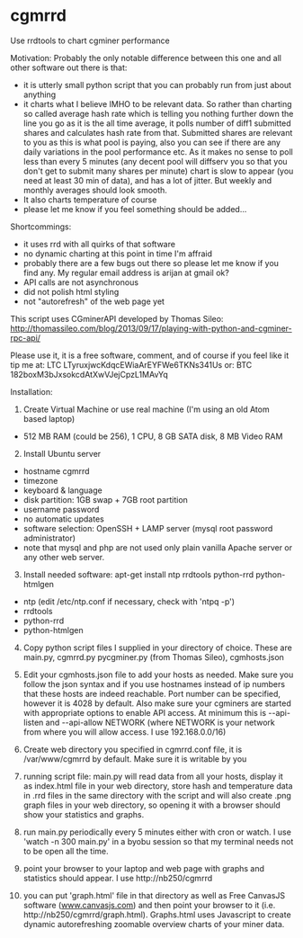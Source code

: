 cgmrrd
======

Use rrdtools to chart cgminer performance

Motivation:
Probably the only notable difference between this one and all other software out there is that:
- it is utterly small python script that you can probably run from just about anything
- it charts what I believe IMHO to be relevant data. So rather than charting so called average hash rate which is telling you nothing further down the line you go as it is the all time average, it polls number of diff1 submitted shares and calculates hash rate from that. Submitted shares are relevant to you as this is what pool is paying, also you can see if there are any daily variations in the pool performance etc. As it makes no sense to poll less than every 5 minutes (any decent pool will diffserv you so that you don't get to submit many shares per minute) chart is slow to appear (you need at least 30 min of data), and has a lot of jitter. But weekly and monthly averages should look smooth.
- It also charts temperature of course
- please let me know if you feel something should be added...

Shortcommings:
- it uses rrd with all quirks of that software
- no dynamic charting at this point in time I'm affraid
- probably there are a few bugs out there so please let me know if you find any. My regular email address is arijan at gmail ok?
- API calls are not asynchronous
- did not polish html styling
- not "autorefresh" of the web page yet

This script uses CGminerAPI developed by Thomas Sileo: http://thomassileo.com/blog/2013/09/17/playing-with-python-and-cgminer-rpc-api/

Please use it, it is a free software, comment, and of course if you feel like it tip me at: LTC LTyruxjwcKdqcEWiaArEYFWe6TKNs341Us or:  BTC 182boxM3bJxsokcdAtXwVJejCpzL1MAvYq

Installation:
1. Create Virtual Machine or use real machine (I'm using an old Atom based laptop)
- 512 MB RAM (could be 256), 1 CPU, 8 GB SATA disk, 8 MB Video RAM

2. Install Ubuntu server
- hostname cgmrrd
- timezone
- keyboard & language
- disk partition: 1GB swap + 7GB root partition
- username  password
- no automatic updates
- software selection: OpenSSH + LAMP server (mysql root password administrator)
- note that mysql and php are not used only plain vanilla Apache server or any other web server.


3. Install needed software: apt-get install ntp rrdtools python-rrd python-htmlgen

- ntp (edit /etc/ntp.conf if necessary, check with 'ntpq -p')
- rrdtools
- python-rrd
- python-htmlgen

4. Copy python script files I supplied in your directory of choice. These are main.py, cgmrrd.py pycgminer.py (from Thomas Sileo), cgmhosts.json

5. Edit your cgmhosts.json file to add your hosts as needed. Make sure you follow the json syntax and if you use hostnames instead of ip numbers that these hosts are indeed reachable. Port number can be specified, however it is 4028 by default. Also make sure your cgminers are started with appropriate options to enable API access. At minimum this is --api-listen and --api-allow NETWORK (where NETWORK is your network from where you will allow access. I use 192.168.0.0/16)

6. Create web directory you specified in cgmrrd.conf file, it is /var/www/cgmrrd by default. Make sure it is writable by you

7. running script file: main.py will read data from all your hosts, display it as index.html file in your web directory, store hash and temperature data in .rrd files in the same directory with the script and will also create .png graph files in your web directory, so opening it with a browser should show your statistics and graphs.

8. run main.py periodically every 5 minutes either with cron or watch. I use 'watch -n 300 main.py' in a byobu session so that my terminal needs not to be open all the time.

9. point your browser to your laptop and web page with graphs and statistics should appear. I use http://nb250/cgmrrd

10. you can put 'graph.html' file in that directory as well as Free CanvasJS software (www.canvasjs.com) and then point your browser to it (i.e. http://nb250/cgmrrd/graph.html). Graphs.html uses Javascript to create dynamic autorefreshing zoomable overview charts of your miner data.
